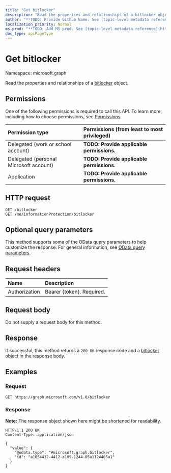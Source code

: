 ```yaml
---
title: "Get bitlocker"
description: "Read the properties and relationships of a bitlocker object."
author: "**TODO: Provide Github Name. See [topic-level metadata reference](https://msgo.azurewebsites.net/add/document/guidelines/metadata.html#topic-level-metadata)**"
localization_priority: Normal
ms.prod: "**TODO: Add MS prod. See [topic-level metadata reference](https://msgo.azurewebsites.net/add/document/guidelines/metadata.html#topic-level-metadata)**"
doc_type: apiPageType
---
```


# Get bitlocker
Namespace: microsoft.graph



Read the properties and relationships of a [bitlocker](../resources/bitlocker.md) object.

## Permissions
One of the following permissions is required to call this API. To learn more, including how to choose permissions, see [Permissions](/graph/permissions-reference).

|Permission type|Permissions (from least to most privileged)|
|:---|:---|
|Delegated (work or school account)|**TODO: Provide applicable permissions.**|
|Delegated (personal Microsoft account)|**TODO: Provide applicable permissions.**|
|Application|**TODO: Provide applicable permissions.**|

## HTTP request

<!-- {
  "blockType": "ignored"
}
-->
``` http
GET /bitlocker
GET /me/informationProtection/bitlocker
```

## Optional query parameters
This method supports some of the OData query parameters to help customize the response. For general information, see [OData query parameters](/graph/query-parameters).

## Request headers
|Name|Description|
|:---|:---|
|Authorization|Bearer {token}. Required.|

## Request body
Do not supply a request body for this method.

## Response

If successful, this method returns a `200 OK` response code and a [bitlocker](../resources/bitlocker.md) object in the response body.

## Examples

### Request
<!-- {
  "blockType": "request",
  "name": "get_bitlocker"
}
-->
``` http
GET https://graph.microsoft.com/v1.0/bitlocker
```


### Response
**Note:** The response object shown here might be shortened for readability.
<!-- {
  "blockType": "response",
  "truncated": true,
  "@odata.type": "microsoft.graph.bitlocker"
}
-->
``` http
HTTP/1.1 200 OK
Content-Type: application/json

{
  "value": {
    "@odata.type": "#microsoft.graph.bitlocker",
    "id": "a1054412-4412-a105-1244-05a1124405a1"
  }
}
```

